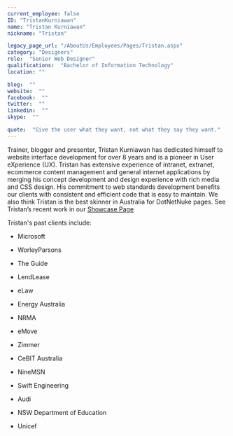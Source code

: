 ```yaml
---
current_employee: false
ID: "TristanKurniawan"
name: "Tristan Kurniawan"
nickname: "Tristan"

legacy_page_url: "/AboutUs/Employees/Pages/Tristan.aspx"
category: "Designers"
role:  "Senior Web Designer"
qualifications:  "Bachelor of Information Technology"
location: ""

blog:  ""
website:  ""
facebook:  ""
twitter:  ""
linkedin:  ""
skype:  ""

quote:  "Give the user what they want, not what they say they want."
---
```


Trainer, blogger and presenter, Tristan Kurniawan has dedicated himself to website interface development for over 8 years and is a pioneer in User eXperience (UX). Tristan has extensive experience of intranet, extranet, ecommerce content management and general internet applications by merging his concept development and design experience with rich media and CSS design. His commitment to web standards development benefits our clients with consistent and efficient code that is easy to maintain. We also think Tristan is the best skinner in Australia for DotNetNuke pages. See Tristan’s recent work in our [Showcase Page](http://www.ssw.com.au/ssw/company/WebsiteDesignAndUserExperience.aspx)

Tristan's past clients include: 

*   Microsoft 
*   WorleyParsons 
*   The Guide 
*   LendLease 
*   eLaw 

*   Energy Australia 
*   NRMA 
*   eMove 
*   Zimmer 
*   CeBIT Australia 

*   NineMSN 
*   Swift Engineering 
*   Audi 
*   NSW Department of Education 
*   Unicef 
<div style="clear:both;"></div>